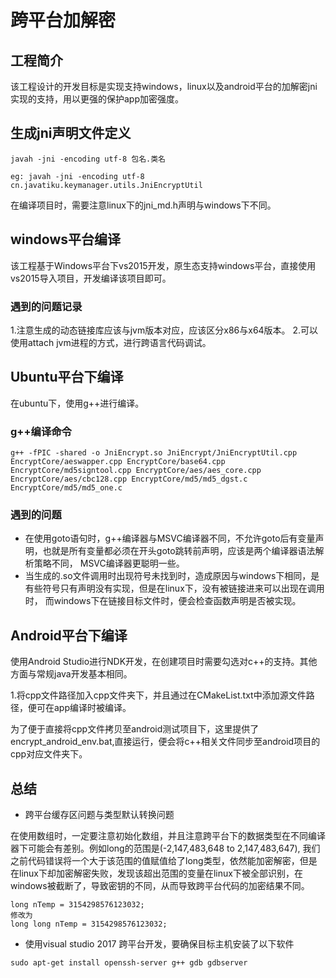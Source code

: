 # 跨平台加解密

## 工程简介

该工程设计的开发目标是实现支持windows，linux以及android平台的加解密jni实现的支持，用以更强的保护app加密强度。

## 生成jni声明文件定义

```
javah -jni -encoding utf-8 包名.类名

eg: javah -jni -encoding utf-8 cn.javatiku.keymanager.utils.JniEncryptUtil
```
在编译项目时，需要注意linux下的jni_md.h声明与windows下不同。

## windows平台编译

该工程基于Windows平台下vs2015开发，原生态支持windows平台，直接使用vs2015导入项目，开发编译该项目即可。

### 遇到的问题记录

1.注意生成的动态链接库应该与jvm版本对应，应该区分x86与x64版本。
2.可以使用attach jvm进程的方式，进行跨语言代码调试。


## Ubuntu平台下编译

在ubuntu下，使用g++进行编译。

### g++编译命令
```
g++ -fPIC -shared -o JniEncrypt.so JniEncrypt/JniEncryptUtil.cpp EncryptCore/aeswapper.cpp EncryptCore/base64.cpp EncryptCore/md5signtool.cpp EncryptCore/aes/aes_core.cpp EncryptCore/aes/cbc128.cpp EncryptCore/md5/md5_dgst.c EncryptCore/md5/md5_one.c
```

### 遇到的问题

- 在使用goto语句时，g++编译器与MSVC编译器不同，不允许goto后有变量声明，也就是所有变量都必须在开头goto跳转前声明，应该是两个编译器语法解析策略不同，
MSVC编译器更聪明一些。
- 当生成的.so文件调用时出现符号未找到时，造成原因与windows下相同，是有些符号只有声明没有实现，但是在linux下，没有被链接进来可以出现在调用时，
而windows下在链接目标文件时，便会检查函数声明是否被实现。

## Android平台下编译

使用Android Studio进行NDK开发，在创建项目时需要勾选对c++的支持。其他方面与常规java开发基本相同。

1.将cpp文件路径加入cpp文件夹下，并且通过在CMakeList.txt中添加源文件路径，便可在app编译时被编译。

为了便于直接将cpp文件拷贝至android测试项目下，这里提供了encrypt_android_env.bat,直接运行，便会将c++相关文件同步至android项目的cpp对应文件夹下。

## 总结

- 跨平台缓存区问题与类型默认转换问题

在使用数组时，一定要注意初始化数组，并且注意跨平台下的数据类型在不同编译器下可能会有差别。例如long的范围是(-2,147,483,648 to 2,147,483,647),
我们之前代码错误将一个大于该范围的值赋值给了long类型，依然能加密解密，但是在linux下却加密解密失败，发现该超出范围的变量在linux下被全部识别，在windows被截断了，导致密钥的不同，从而导致跨平台代码的加密结果不同。

```
long nTemp = 3154298576123032;
修改为
long long nTemp = 3154298576123032;
```

- 使用visual studio 2017 跨平台开发，要确保目标主机安装了以下软件

```
sudo apt-get install openssh-server g++ gdb gdbserver
```

